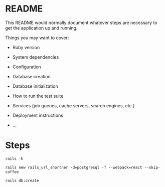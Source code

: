 # README

This README would normally document whatever steps are necessary to get the
application up and running.

Things you may want to cover:

* Ruby version

* System dependencies

* Configuration

* Database creation

* Database initialization

* How to run the test suite

* Services (job queues, cache servers, search engines, etc.)

* Deployment instructions

* ...

# Steps 
```
rails -h

rails new rails_url_shortner -d=postgresql -T --webpack=react --skip-coffee

rails db:create

```